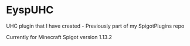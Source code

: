# EyspUHC
UHC plugin that I have created - Previously part of my SpigotPlugins repo

Currently for Minecraft Spigot version 1.13.2
